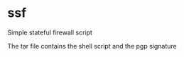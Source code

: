 # ssf
Simple stateful firewall script

The tar file contains the shell script and the pgp signature
